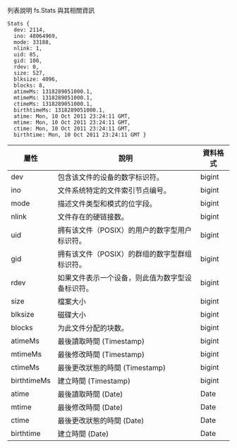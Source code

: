 列表說明 fs.Stats 與其相關資訊

```
Stats {
  dev: 2114,
  ino: 48064969,
  mode: 33188,
  nlink: 1,
  uid: 85,
  gid: 100,
  rdev: 0,
  size: 527,
  blksize: 4096,
  blocks: 8,
  atimeMs: 1318289051000.1,
  mtimeMs: 1318289051000.1,
  ctimeMs: 1318289051000.1,
  birthtimeMs: 1318289051000.1,
  atime: Mon, 10 Oct 2011 23:24:11 GMT,
  mtime: Mon, 10 Oct 2011 23:24:11 GMT,
  ctime: Mon, 10 Oct 2011 23:24:11 GMT,
  birthtime: Mon, 10 Oct 2011 23:24:11 GMT }
```

| 屬性 | 說明 |  資料格式 | 
| -------- | -------- | -------- | 
| dev     | 包含该文件的设备的数字标识符。  | bigint |
| ino     | 文件系统特定的文件索引节点编号。  | bigint |
| mode     | 描述文件类型和模式的位字段。  | bigint |
| nlink     | 文件存在的硬链接数。  | bigint |
| uid     | 拥有该文件（POSIX）的用户的数字型用户标识符。  | bigint |
| gid     | 拥有该文件（POSIX）的群组的数字型群组标识符。  | bigint |
| rdev     | 如果文件表示一个设备，则此值为数字型设备标识符。  | bigint |
| size     | 檔案大小     | bigint |
| blksize     | 磁碟大小     | bigint |
| blocks     | 为此文件分配的块数。     | bigint |
| atimeMs     | 最後讀取時間 (Timestamp)   | bigint |
| mtimeMs     |  最後修改時間 (Timestamp)      | bigint |
| ctimeMs     | 最後更改狀態的時間 (Timestamp)      | bigint |
| birthtimeMs     | 建立時間 (Timestamp)      | bigint |
| atime     | 最後讀取時間 (Date)     |  Date |
| mtime     | 最後修改時間 (Date)     |  Date |
| ctime     | 最後更改狀態的時間 (Date)      | Date |
| birthtime     | 建立時間 (Date)    | Date |
